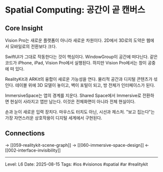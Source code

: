 # Spatial Computing: 공간이 곧 캔버스

## Core Insight
Vision Pro는 새로운 플랫폼이 아니라 새로운 차원이다. 2D에서 3D로의 도약은 웹에서 모바일로의 전환보다 크다.

SwiftUI가 그대로 작동한다는 것이 핵심이다. WindowGroup이 공간에 떠다닌다. 같은 코드가 iPhone, iPad, Vision Pro에서 실행된다. 하지만 Vision Pro에서는 창이 공중에 떠 있다.

RealityKit과 ARKit의 융합이 새로운 가능성을 연다. 물리적 공간과 디지털 콘텐츠가 섞인다. 테이블 위에 3D 모델이 놓이고, 벽이 포털이 되고, 방 전체가 인터페이스가 된다.

ImmersiveSpace는 앱의 경계를 지운다. Shared Space에서 Immersive로 전환하면 현실이 사라지고 앱만 남는다. 이것은 전체화면이 아니라 전체 현실이다.

손과 눈이 새로운 입력 장치다. 마우스도 터치도 아닌, 시선과 제스처. "보고 집는다"는 가장 자연스러운 상호작용이 디지털 세계에서 구현된다.

## Connections
→ [[059-realitykit-scene-graph]]
→ [[060-immersive-space-design]]
← [[002-interface-invisibility]]

---
Level: L6
Date: 2025-08-15
Tags: #ios #visionos #spatial #ar #realitykit